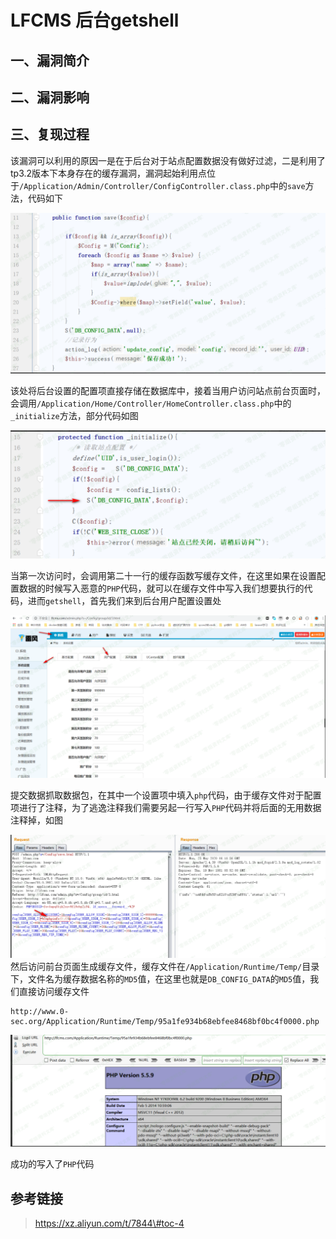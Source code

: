 LFCMS 后台getshell
==================

一、漏洞简介
------------

二、漏洞影响
------------

三、复现过程
------------

该漏洞可以利用的原因一是在于后台对于站点配置数据没有做好过滤，二是利用了tp3.2版本下本身存在的缓存漏洞，漏洞起始利用点位于`/Application/Admin/Controller/ConfigController.class.php`中的`save`方法，代码如下

![1.png](./.resource/LFCMS后台getshell/media/rId24.png)

该处将后台设置的配置项直接存储在数据库中，接着当用户访问站点前台页面时，会调用`/Application/Home/Controller/HomeController.class.php`中的`_initialize`方法，部分代码如图

![2.png](./.resource/LFCMS后台getshell/media/rId25.png)

当第一次访问时，会调用第二十一行的缓存函数写缓存文件，在这里如果在设置配置数据的时候写入恶意的`PHP`代码，就可以在缓存文件中写入我们想要执行的代码，进而`getshell`，首先我们来到后台用户配置设置处

![3.png](./.resource/LFCMS后台getshell/media/rId26.png)

提交数据抓取数据包，在其中一个设置项中填入`php`代码，由于缓存文件对于配置项进行了注释，为了逃逸注释我们需要另起一行写入`PHP`代码并将后面的无用数据注释掉，如图

![4.png](./.resource/LFCMS后台getshell/media/rId27.png)然后访问前台页面生成缓存文件，缓存文件在`/Application/Runtime/Temp/`目录下，文件名为缓存数据名称的`MD5`值，在这里也就是`DB_CONFIG_DATA`的`MD5`值，我们直接访问缓存文件

    http://www.0-sec.org/Application/Runtime/Temp/95a1fe934b68ebfee8468bf0bc4f0000.php

![5.png](./.resource/LFCMS后台getshell/media/rId28.png)

成功的写入了`PHP`代码

参考链接
--------

> https://xz.aliyun.com/t/7844\#toc-4
